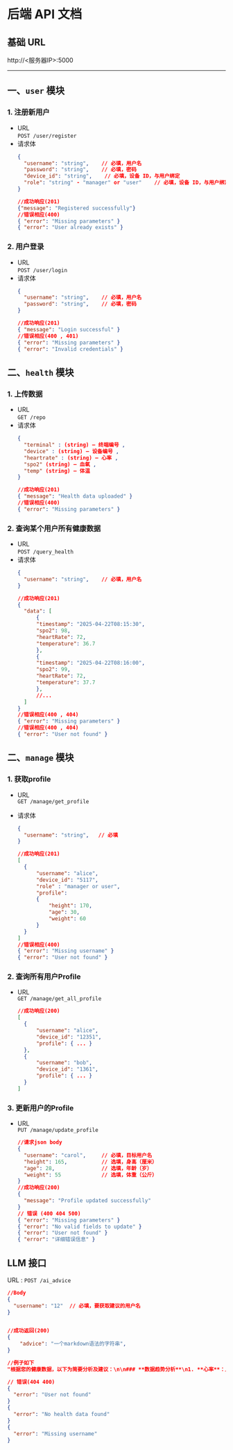 # 后端 API 文档
## 基础 URL  

http://<服务器IP>:5000

---

## 一、`user` 模块

### 1. 注册新用户  
- URL  
  `POST /user/register`  
- 请求体  
  ```json
  {
    "username": "string",    // 必填，用户名
    "password": "string",    // 必填，密码
    "device_id": "string",    // 必填，设备 ID，与用户绑定
    "role": "string" - "manager" or "user"    // 必填，设备 ID，与用户绑定
  }

  //成功响应(201)
  {"message": "Registered successfully"}
  //错误相应(400)
  { "error": "Missing parameters" }
  { "error": "User already exists" }
  ```

### 2. 用户登录

- URL  
  `POST /user/login`  
- 请求体  
  ```json
  {
    "username": "string",    // 必填，用户名
    "password": "string",    // 必填，密码
  }

  //成功响应(201)
  { "message": "Login successful" }
  //错误相应(400 , 401)
  { "error": "Missing parameters" }
  { "error": "Invalid credentials" }
  ```


## 二、`health` 模块

### 1. 上传数据 
- URL  
  `GET /repo`  
- 请求体  
  ```json
  {
    "terminal" : (string) — 终端编号 ,
    "device" : (string) — 设备编号 ,
    "heartrate" : (string) — 心率 ,
    "spo2" (string) — 血氧 ,
    "temp" (string) — 体温
  }

  //成功响应(201)
  { "message": "Health data uploaded" }
  //错误相应(400)
  { "error": "Missing parameters" }
  ```

### 2. 查询某个用户所有健康数据 

- URL  
  `POST /query_health`  
- 请求体  
  ```json
  {
    "username": "string",    // 必填，用户名
  }

  //成功响应(201)
  {
    "data": [
        {
        "timestamp": "2025-04-22T08:15:30",
        "spo2": 98,
        "heartRate": 72,
        "temperature": 36.7
        },
        {
        "timestamp": "2025-04-22T08:16:00",
        "spo2": 99,
        "heartRate": 72,
        "temperature": 37.7
        },
        //...
    ]
  }
  //错误相应(400 , 404)
  { "error": "Missing parameters" }
  //错误相应(400 , 404)
  { "error": "User not found" }
  ```


## 二、`manage` 模块

### 1. 获取profile 
- URL  
  `GET /manage/get_profile`  
  
- 请求体  
  ```json
  {
    "username": "string",   // 必填
  }

  //成功响应(201)
  [
    {
        "username": "alice",
        "device_id": "5117",
        "role" : "manager or user",
        "profile": 
        {
            "height": 170,
            "age": 30,
            "weight": 60
        }
    }
  ]
  //错误相应(400)
  { "error": "Missing username" }
  { "error": "User not found" }
  ```

### 2. 查询所有用户Profile 

- URL  
  `GET /manage/get_all_profile`  

  ```json
  //成功响应(200)
  [
    {
        "username": "alice",
        "device_id": "12351",
        "profile": { ... }
    },
    {
        "username": "bob",
        "device_id": "1361",
        "profile": { ... }
    }
  ]
  ```

### 3. 更新用户的Profile
- URL  
  `PUT /manage/update_profile`  

  ```json
  //请求json body
  {
    "username": "carol",     // 必填，目标用户名
    "height": 165,           // 选填，身高（厘米）
    "age": 28,               // 选填，年龄（岁）
    "weight": 55             // 选填，体重（公斤）
  }
  //成功响应(200)
  {
    "message": "Profile updated successfully"
  }
  // 错误 (400 404 500)
  { "error": "Missing parameters" }
  { "error": "No valid fields to update" }
  { "error": "User not found" }
  { "error": "详细错误信息" }

  ```

## LLM 接口

URL : `POST /ai_advice`
```json
//Body
{
  "username": "12"  // 必填，要获取建议的用户名
}


//成功返回(200)
{
    "advice": "一个markdown语法的字符串",
}

//例子如下
"根据您的健康数据，以下为简要分析及建议：\n\n### **数据趋势分析**\n1. **心率**：从60 bpm逐渐上升至78 bpm（正常范围60-100 bpm），呈现波动上升趋势，可能与轻度活动（如步行）相关。\n2. **血氧**：95%-99%（正常≥95%），波动但总体良好，无缺氧风险。\n3. **体温**：36.0°C升至36.9°C（正常约36.1-37.2°C），轻微升高但仍属正常，可能与活动或环境温度有关。\n\n### **建议**\n1. **心率波动**：  \n   - 若伴随活动（如运动），属正常反应；若无明显诱因，建议观察是否与压力、咖啡因摄入或脱水有关。  \n   - 静息时心率持续＞80 bpm或出现心悸，需咨询医生。\n\n2. **体温管理**：  \n   - 36.9°C接近正常上限，确保适当补水，避免过热环境。若持续升高或出现不适（如乏力、头晕），需排查感染或炎症。\n\n3. **日常注意**：  \n   - 保持规律作息，避免突然剧烈运动。  \n   - 监测数据变化，若异常持续或伴随症状（如胸痛、呼吸困难），及时就医。\n\n**总结**：当前数据基本正常，注意观察潜在诱因，保持健康生活习惯即可。"

// 错误(404 400)
{
  "error": "User not found"
}
{
  "error": "No health data found"
}
{
  "error": "Missing username"
}
```